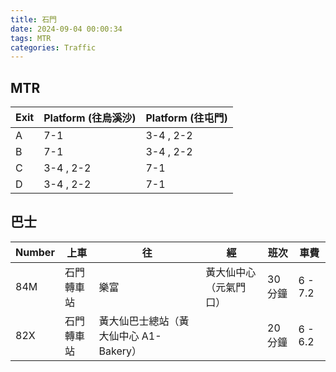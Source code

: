 ```yaml
---
title: 石門
date: 2024-09-04 00:00:34
tags: MTR
categories: Traffic
---
```


## MTR

| Exit | Platform (往烏溪沙) | Platform (往屯門) |
| ---- | ------------------- | ----------------- |
| A    | 7-1                 | 3-4 , 2-2         |
| B    | 7-1                 | 3-4 , 2-2         |
| C    | 3-4 , 2-2           | 7-1               |
| D    | 3-4 , 2-2           | 7-1               |

## 巴士

| Number | 上車       | 往                                     | 經                     | 班次    | 車費    |
| ------ | ---------- | -------------------------------------- | ---------------------- | ------- | ------- |
| 84M    | 石門轉車站 | 樂富                                   | 黃大仙中心（元氣門口） | 30 分鐘 | 6 - 7.2 |
| 82X    | 石門轉車站 | 黃大仙巴士總站（黃大仙中心 A1-Bakery） |                        | 20 分鐘 | 6 - 6.2 |
